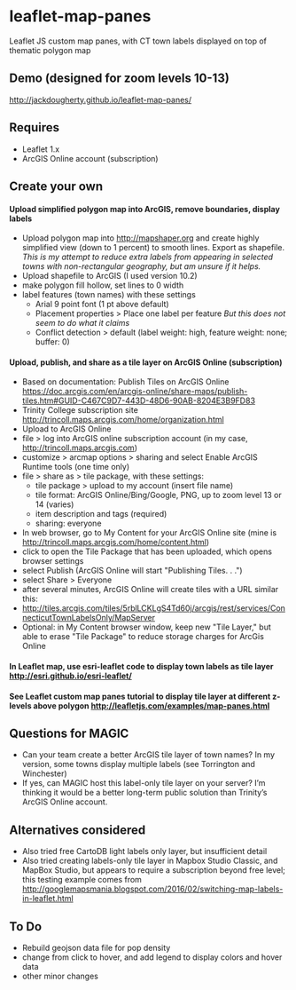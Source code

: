 # leaflet-map-panes
Leaflet JS custom map panes, with CT town labels displayed on top of thematic polygon map

## Demo (designed for zoom levels 10-13)
http://jackdougherty.github.io/leaflet-map-panes/

## Requires
- Leaflet 1.x
- ArcGIS Online account (subscription)

## Create your own

#### Upload simplified polygon map into ArcGIS, remove boundaries, display labels
- Upload polygon map into http://mapshaper.org and create highly simplified view (down to 1 percent) to smooth lines. Export as shapefile. *This is my attempt to reduce extra labels from appearing in selected towns with non-rectangular geography, but am unsure if it helps.*
- Upload shapefile to ArcGIS (I used version 10.2)
- make polygon fill hollow, set lines to 0 width
- label features (town names) with these settings
  - Arial 9 point font (1 pt above default)
  - Placement properties > Place one label per feature *But this does not seem to do what it claims*
  - Conflict detection > default (label weight: high, feature weight: none; buffer: 0)

#### Upload, publish, and share as a tile layer on ArcGIS Online (subscription)
- Based on documentation: Publish Tiles on ArcGIS Online https://doc.arcgis.com/en/arcgis-online/share-maps/publish-tiles.htm#GUID-C467C9D7-443D-48D6-90AB-8204E3B9FD83
- Trinity College subscription site http://trincoll.maps.arcgis.com/home/organization.html
- Upload to ArcGIS Online
- file > log into ArcGIS online subscription account (in my case, http://trincoll.maps.arcgis.com)
- customize > arcmap options > sharing and select Enable ArcGIS Runtime tools (one time only)
- file > share as > tile package, with these settings:
  - tile package > upload to my account (insert file name)
  - tile format: ArcGIS Online/Bing/Google, PNG, up to zoom level 13 or 14 (varies)
  - item description and tags (required)
  - sharing: everyone
- In web browser, go to My Content for your ArcGIS Online site (mine is http://trincoll.maps.arcgis.com/home/content.html)
- click to open the Tile Package that has been uploaded, which opens browser settings
- select Publish (ArcGIS Online will start "Publishing Tiles. . .")
- select Share > Everyone
- after several minutes, ArcGIS Online will create tiles with a URL similar this:
- http://tiles.arcgis.com/tiles/5rblLCKLgS4Td60j/arcgis/rest/services/ConnecticutTownLabelsOnly/MapServer
- Optional: in My Content browser window, keep new "Tile Layer," but able to erase "Tile Package" to reduce storage charges for ArcGis Online

#### In Leaflet map, use esri-leaflet code to display town labels as tile layer http://esri.github.io/esri-leaflet/

#### See Leaflet custom map panes tutorial to display tile layer at different z-levels above polygon http://leafletjs.com/examples/map-panes.html

## Questions for MAGIC
- Can your team create a better ArcGIS tile layer of town names? In my version, some towns display multiple labels (see Torrington and Winchester)
- If yes, can MAGIC host this label-only tile layer on your server? I’m thinking it would be a better long-term public solution than Trinity’s ArcGIS Online account.

## Alternatives considered
- Also tried free CartoDB light labels only layer, but insufficient detail
- Also tried creating labels-only tile layer in Mapbox Studio Classic, and MapBox Studio, but appears to require a subscription beyond free level; this testing example comes from http://googlemapsmania.blogspot.com/2016/02/switching-map-labels-in-leaflet.html

## To Do
- Rebuild geojson data file for pop density
- change from click to hover, and add legend to display colors and hover data
- other minor changes
